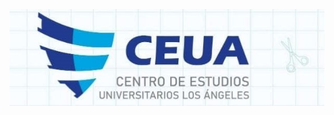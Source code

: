 ![image alt](https://github.com/Silvia0405/udea.github.io/blob/a7d49ea0f8ebbf6243d2f2ec0c87b78b84ce5926/logo.jpg)
